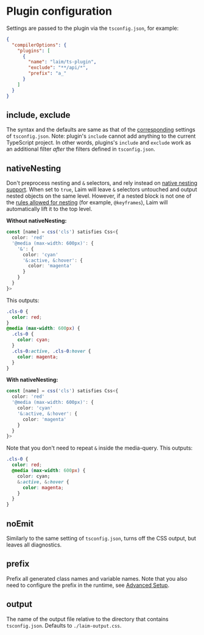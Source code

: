 # Plugin configuration

Settings are passed to the plugin via the `tsconfig.json`, for example:

```json
{
  "compilerOptions": {
    "plugins": [
      {
        "name": "laim/ts-plugin",
        "exclude": "**/api/*",
        "prefix": "a_"
      }
    ]
  }
}
```

## include, exclude

The syntax and the defaults are same as that of the [corresponding](https://www.typescriptlang.org/tsconfig/#include) settings of `tsconfig.json`. Note: plugin's `include` cannot add anything to the current TypeScript project. In other words, plugins's `include` and `exclude` work as an additional filter *after* the filters defined in `tsconfig.json`.

## nativeNesting

Don't preprocess nesting and `&` selectors, and rely instead on [native nesting support](https://drafts.csswg.org/css-nesting-1/). When set to `true`, Laim will leave `&` selectors untouched and output nested objects on the same level. However, if a nested block is not one of the [rules allowed for nesting](https://drafts.csswg.org/css-nesting-1/#conditionals) (for example, `@keyframes`), Laim will automatically lift it to the top level.

**Without nativeNesting:**

```ts
const [name] = css('cls') satisfies Css<{
  color: 'red'
  '@media (max-width: 600px)': {
    '&': {
      color: 'cyan'
      '&:active, &:hover': {
        color: 'magenta'
      }
    }
  }
}>
```

This outputs:

```css
.cls-0 {
  color: red;
}
@media (max-width: 600px) {
  .cls-0 {
    color: cyan;
  }
  .cls-0:active, .cls-0:hover {
    color: magenta;
  }
}
```

**With nativeNesting:**

```ts
const [name] = css('cls') satisfies Css<{
  color: 'red'
  '@media (max-width: 600px)': {
    color: 'cyan'
    '&:active, &:hover': {
      color: 'magenta'
    }
  }
}>
```

Note that you don't need to repeat `&` inside the media-query. This outputs:

```css
.cls-0 {
  color: red;
  @media (max-width: 600px) {
    color: cyan;
    &:active, &:hover {
      color: magenta;
    }
  }
}
```

## noEmit

Similarly to the same setting of `tsconfig.json`, turns off the CSS output, but leaves all diagnostics.

## prefix

Prefix all generated class names and variable names. Note that you also need to configure the prefix in the runtime, see [Advanced Setup](./AdvancedSetup.md).

## output

The name of the output file relative to the directory that contains `tsconfig.json`. Defaults to `./laim-output.css`.
